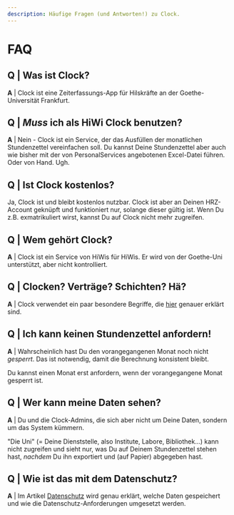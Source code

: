 ```yaml
---
description: Häufige Fragen (und Antworten!) zu Clock.
---
```


# FAQ

## Q \| Was ist Clock?

**A** \| Clock ist eine Zeiterfassungs-App für Hilskräfte an der Goethe-Universität Frankfurt.

## Q \|  _Muss_ ich als HiWi Clock benutzen?

**A** \| Nein - Clock ist ein Service, der das Ausfüllen der monatlichen Stundenzettel vereinfachen soll. Du kannst Deine Stundenzettel aber auch wie bisher mit der von PersonalServices angebotenen Excel-Datei führen. Oder von Hand. Ugh.

## Q \| Ist Clock kostenlos?

Ja, Clock ist und bleibt kostenlos nutzbar. Clock ist aber an Deinen HRZ-Account geknüpft und funktioniert nur, solange dieser gültig ist. Wenn Du z.B. exmatrikuliert wirst, kannst Du auf Clock nicht mehr zugreifen.

## Q \|  Wem gehört Clock?

**A** \| Clock ist ein Service von HiWis für HiWis. Er wird von der Goethe-Uni unterstützt, aber nicht kontrolliert.

## Q \|  Clocken? Verträge? Schichten? Hä?

**A** \| Clock verwendet ein paar besondere Begriffe, die [hier](terminology.md) genauer erklärt sind.

## Q \|  Ich kann keinen Stundenzettel anfordern!

**A** \| Wahrscheinlich hast Du den vorangegangenen Monat noch nicht _gesperrt_. Das ist notwendig, damit die Berechnung konsistent bleibt.

Du kannst einen Monat erst anfordern, wenn der vorangegangene Monat gesperrt ist.

## Q \|  Wer kann meine Daten sehen?

**A** \| Du und die Clock-Admins, die sich aber nicht um Deine Daten, sondern um das System kümmern.

"Die Uni" \(= Deine Dienststelle, also Institute, Labore, Bibliothek...\) kann nicht zugreifen und sieht nur, was Du auf Deinem Stundenzettel stehen hast, _nachdem_ Du ihn exportiert und \(auf Papier\) abgegeben hast.

## Q \| Wie ist das mit dem Datenschutz?

**A** \| Im Artikel [Datenschutz](privacy.md) wird genau erklärt, welche Daten gespeichert und wie die Datenschutz-Anforderungen umgesetzt werden.


